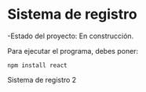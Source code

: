 <h1>Sistema de registro</h1>

-Estado del proyecto: En construcción.

Para ejecutar el programa, debes poner:

`npm install react`

Sistema de registro 2
